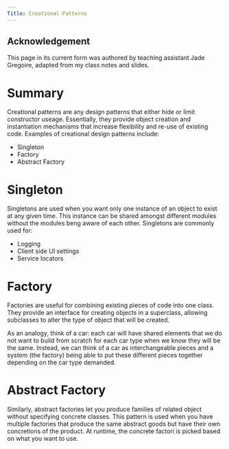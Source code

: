 ```yaml
---
Title: Creational Patterns
--- 
```


## Acknowledgement

This page in its current form was authored by teaching assistant Jade Gregoire, adapted from my class notes and slides.

# Summary
Creational patterns are any design patterns that either hide or limit constructor useage. Essentially, they provide object creation and instantiation mechanisms that increase flexibility and re-use of existing code. Examples of creational design patterns include:
* Singleton
* Factory
* Abstract Factory

# Singleton
Singletons are used when you want only one instance of an object to exist at any given time. This instance can be shared amongst different modules without the modules beng aware of each other. Singletons are commonly used for: 
* Logging
* Client side UI settings
* Service locators

# Factory 
Factories are useful for combining existing pieces of code into one class. They provide an interface for creating objects in a superclass, allowing subclasses to alter the type of object that will be created.

As an analogy, think of a car: each car will have shared elements that we do not want to build from scratch for each car type when we know they will be the same. Instead, we can think of a car as interchangeable pieces and a system (the factory) being able to put these different pieces together depending on the car type demanded. 

# Abstract Factory 
Similarly, abstract factories let you produce families of related object without specifying concrete classes. This pattern is used when you have multiple factories that produce the same abstract goods but have their own concretions of the product. At runtime, the concrete factori is picked based on what you want to use.
